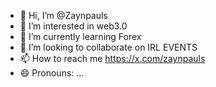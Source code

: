 - 👋 Hi, I’m @Zaynpauls
- 👀 I’m interested in web3.0
- 🌱 I’m currently learning Forex 
- 💞️ I’m looking to collaborate on IRL EVENTS 
- 📫 How to reach me https://x.com/zaynpauls
- 😄 Pronouns: ...

<!---
Zaynpauls/Zaynpauls is a ✨ special ✨ repository because its `README.md` (this file) appears on your GitHub profile.
You can click the Preview link to take a look at your changes.
--->
